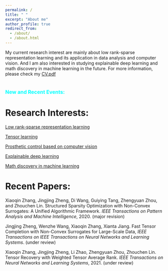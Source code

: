```yaml
---
permalink: /
title: " "
excerpt: "About me"
author_profile: true
redirect_from: 
  - /about/
  - /about.html
---
```


My current research interest are mainly about low rank-sparse representation learning and its application in data analysis and computer vision. And I am also interested in studying explainable deep learning and math discovery in machine learning in the future. For more information, please check my [CV.pdf](https://jzheng20.github.io/files/CV-JingjingZheng.pdf)

<font color=#00ffff size=3>New and Recent Events:</font>
======


Research Interests:
======
[Low rank-sparse representation learning](https://jzheng20.github.io)

[Tensor learning](https://jzheng20.github.io)
  
[Prosthetic control based on computer vision](https://jzheng20.github.io)
  
[Explainable deep learning](https://jzheng20.github.io)

[Math discovery in machine learning](https://jzheng20.github.io)

Recent Papers:
======
 
Xiaoqin Zhang, Jingjing Zheng, Di Wang, Guiying Tang, Zhengyuan Zhou, and Zhouchen Lin. Structured Sparsity Optimization with Non-Convex Surrogates: A Unified Algorithmic Framework. *IEEE Transactions on Pattern Analysis and Machine Intelligence*, 2020. (major revision)

Jingjing Zheng, Wenzhe Wang, Xiaoqin Zhang, Xianta Jiang. Fast Tensor Completion with Non-Convex Surrogates for Large-Scale Data,  *IEEE Transactions on IEEE Transactions on Neural Networks and Learning Systems*. (under review)  

 
Xiaoqin Zhang, Jingjing Zheng, Li Zhao, Zhengyuan Zhou, Zhouchen Lin. Tensor Recovery with Weighted Tensor Average Rank. *IEEE Transactions on Neural Networks and Learning Systems*, 2021. (under review)
 
